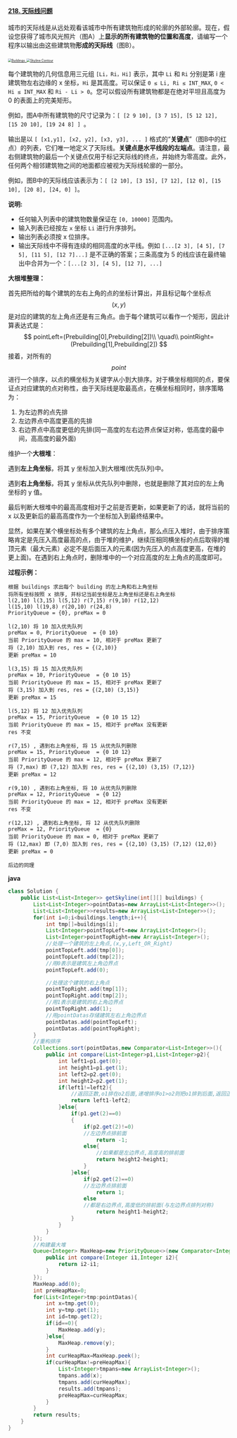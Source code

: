 #### [218. 天际线问题](https://leetcode-cn.com/problems/the-skyline-problem/)



城市的天际线是从远处观看该城市中所有建筑物形成的轮廓的外部轮廓。现在，假设您获得了城市风光照片（图A）上**显示的所有建筑物的位置和高度**，请编写一个程序以输出由这些建筑物**形成的天际线**（图B）。

[<img src="assets/skyline1.png" alt="Buildings" style="zoom: 50%;" /> ](https://leetcode-cn.com/static/images/problemset/skyline1.jpg)[<img src="assets/skyline2.png" alt="Skyline Contour" style="zoom:50%;" />](https://leetcode-cn.com/static/images/problemset/skyline2.jpg)

每个建筑物的几何信息用三元组 `[Li，Ri，Hi]` 表示，其中 `Li` 和 `Ri` 分别是第 i 座建筑物左右边缘的 x 坐标，`Hi` 是其高度。可以保证 `0 ≤ Li, Ri ≤ INT_MAX`, `0 < Hi ≤ INT_MAX` 和 `Ri - Li > 0`。您可以假设所有建筑物都是在绝对平坦且高度为 0 的表面上的完美矩形。

例如，图A中所有建筑物的尺寸记录为：`[ [2 9 10], [3 7 15], [5 12 12], [15 20 10], [19 24 8] ] `。

输出是以 `[ [x1,y1], [x2, y2], [x3, y3], ... ]` 格式的“**关键点**”（图B中的红点）的列表，它们唯一地定义了天际线。**关键点是水平线段的左端点**。请注意，最右侧建筑物的最后一个关键点仅用于标记天际线的终点，并始终为零高度。此外，任何两个相邻建筑物之间的地面都应被视为天际线轮廓的一部分。

例如，图B中的天际线应该表示为：`[ [2 10], [3 15], [7 12], [12 0], [15 10], [20 8], [24, 0] ]`。

**说明:**

- 任何输入列表中的建筑物数量保证在 `[0, 10000]` 范围内。
- 输入列表已经按左 `x` 坐标 `Li` 进行升序排列。
- 输出列表必须按 x 位排序。
- 输出天际线中不得有连续的相同高度的水平线。例如 `[...[2 3], [4 5], [7 5], [11 5], [12 7]...]` 是不正确的答案；三条高度为 5 的线应该在最终输出中合并为一个：`[...[2 3], [4 5], [12 7], ...]`



**大根堆整理：**

首先把所给的每个建筑的左右上角的点的坐标计算出，并且标记每个坐标点$$(x,y)$$是对应的建筑的左上角点还是有三角点。由于每个建筑可以看作一个矩形，因此计算表达式是：
$$
pointLeft=(Prebuilding[0],Prebuilding[2])\\
\quad\\
pointRight=(Prebuilding[1],Prebuilding[2])
$$
接着，对所有的$$point$$进行一个排序，以点的横坐标为关键字从小到大排序。对于横坐标相同的点，要保证点对应建筑的点对称性，由于天际线是取最高点，在横坐标相同时，排序策略为：

1. 为左边界的点先排
2. 左边界点中高度更高的先排
3. 右边界点中高度更低的先排(同一高度的左右边界点保证对称，低高度的最中间，高高度的最外面)

维护一个**大根堆**：

遇到**左上角坐标**，将其 y 坐标加入到大根堆(优先队列)中。

遇到**右上角坐标**，将其 y 坐标从优先队列中删除，也就是删除了其对应的左上角坐标的 y 值。

最后判断大根堆中的最高高度相对于之前是否更新，如果更新了的话，就将当前的 x 以及更新后的最高高度作为一个坐标加入到最终结果中。

显然，如果在某个横坐标处有多个建筑的左上角点，那么点压入堆时，由于排序策略肯定是先压入高度最高的点，由于堆的维护，继续压相同横坐标的点后取得的堆顶元素（最大元素）必定不是后面压入的元素(因为先压入的点高度更高，在堆的更上面)。在遇到右上角点时，删除堆中的一个对应高度的左上角点的高度即可。



**过程示例：**

```buildings  [2 9 10], [3 7 15], [5 12 12], [15 20 10], [19 24 8]
根据 buildings 求出每个 building 的左上角和右上角坐标
将所有坐标按照 x 排序, 并标记当前坐标是左上角坐标还是右上角坐标
l(2,10) l(3,15) l(5,12) r(7,15) r(9,10) r(12,12) 
l(15,10) l(19,8) r(20,10) r(24,8)
PriorityQueue = {0}, preMax = 0

l(2,10) 将 10 加入优先队列
preMax = 0, PriorityQueue  = {0 10}
当前 PriorityQueue 的 max = 10, 相对于 preMax 更新了
将 (2,10) 加入到 res, res = {(2,10)}
更新 preMax = 10
    
l(3,15) 将 15 加入优先队列
preMax = 10, PriorityQueue  = {0 10 15}
当前 PriorityQueue 的 max = 15, 相对于 preMax 更新了
将 (3,15) 加入到 res, res = {(2,10) (3,15)}
更新 preMax = 15    
    
l(5,12) 将 12 加入优先队列
preMax = 15, PriorityQueue  = {0 10 15 12}
当前 PriorityQueue 的 max = 15, 相对于 preMax 没有更新
res 不变

r(7,15) , 遇到右上角坐标, 将 15 从优先队列删除
preMax = 15, PriorityQueue  = {0 10 12}
当前 PriorityQueue 的 max = 12, 相对于 preMax 更新了
将 (7,max) 即 (7,12) 加入到 res, res = {(2,10) (3,15) (7,12)}
更新 preMax = 12
    
r(9,10) , 遇到右上角坐标, 将 10 从优先队列删除
preMax = 12, PriorityQueue  = {0 12}
当前 PriorityQueue 的 max = 12, 相对于 preMax 没有更新
res 不变

r(12,12) , 遇到右上角坐标, 将 12 从优先队列删除
preMax = 12, PriorityQueue  = {0}
当前 PriorityQueue 的 max = 0, 相对于 preMax 更新了
将 (12,max) 即 (7,0) 加入到 res, res = {(2,10) (3,15) (7,12) (12,0)}
更新 preMax = 0
    
后边的同理
```

**java**

```java
class Solution {
    public List<List<Integer>> getSkyline(int[][] buildings) {
        List<List<Integer>>pointDatas=new ArrayList<List<Integer>>();
        List<List<Integer>>results=new ArrayList<List<Integer>>();
        for(int i=0;i<buildings.length;i++){
            int tmp[]=buildings[i];
            List<Integer>pointTopLeft=new ArrayList<Integer>();
            List<Integer>pointTopRight=new ArrayList<Integer>();
            //处理一个建筑的左上角点,(x,y,Left_OR_Right)
            pointTopLeft.add(tmp[0]);
            pointTopLeft.add(tmp[2]);
            //用0表示是建筑左上角边界点
            pointTopLeft.add(0);

            //处理这个建筑的右上角点
            pointTopRight.add(tmp[1]);
            pointTopRight.add(tmp[2]);
            //用1表示是建筑的右上角边界点
            pointTopRight.add(1);
            //用pointDatas存储建筑左右上角边界点
            pointDatas.add(pointTopLeft);
            pointDatas.add(pointTopRight);
        }
        //重构排序
        Collections.sort(pointDatas,new Comparator<List<Integer>>(){
            public int compare(List<Integer>p1,List<Integer>p2){
                int left1=p1.get(0);
                int height1=p1.get(1);
                int left2=p2.get(0);
                int height2=p2.get(1);
                if(left1!=left2){
                    //返回正数,o1排在o2后面,递增排序o1>o2则把o1排到后面,返回正数
                    return left1-left2;
                }else{
                    if(p1.get(2)==0)
                    {
                        if(p2.get(2)!=0)
                        //左边界点排前面
                            return -1;
                        else{
                            //如果都是左边界点,高度高的排前面
                            return height2-height1;
                        }
                    }else{
                        if(p2.get(2)==0)
                        //左边界点排前面
                            return 1;
                        else    
                        //都是右边界点,高度低的排前面(与左边界点排列对称)
                            return height1-height2;
                    }
                }
            }
        });
        //构建最大堆
        Queue<Integer> MaxHeap=new PriorityQueue<>(new Comparator<Integer>(){
            public int compare(Integer i1,Integer i2){
                return i2-i1;
            }
        });
        MaxHeap.add(0);
        int preHeapMax=0;
        for(List<Integer>tmp:pointDatas){
            int x=tmp.get(0);
            int y=tmp.get(1);
            int id=tmp.get(2);
            if(id==0){
                MaxHeap.add(y);
            }else{
                MaxHeap.remove(y);
            }
            int curHeapMax=MaxHeap.peek();
            if(curHeapMax!=preHeapMax){
                List<Integer>tmpans=new ArrayList<Integer>();
                tmpans.add(x);
                tmpans.add(curHeapMax);
                results.add(tmpans);
                preHeapMax=curHeapMax;
            }
        }
        return results;
    }
}
```

